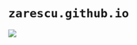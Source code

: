 
# `zarescu.github.io` 
[![][black-shield]][black]

[black]: https://zarescu.github.io/
[black-shield]: https://img.shields.io/badge/visit%20site-black.svg?style=for-the-badge&labelColor=black]
